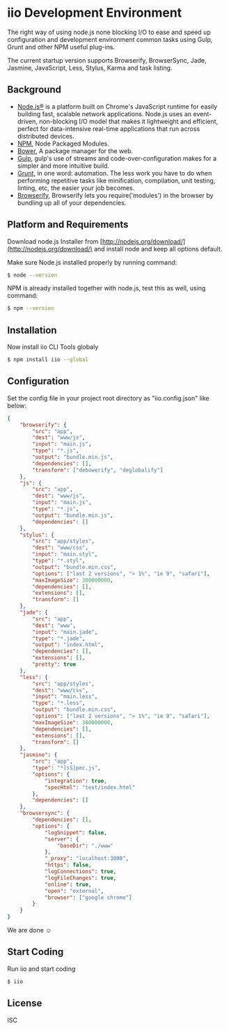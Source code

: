 # iio Development Environment

The right way of using node.js none blocking I/O to ease and speed up configuration and development environment common tasks using Gulp, Grunt and other NPM useful plug-ins.

The current startup version supports Browserify, BrowserSync, Jade, Jasmine, JavaScript, Less, Stylus, Karma and task listing.

## Background
-   [Node.js®](http://nodejs.org) is a platform built on Chrome's JavaScript runtime for easily building fast, scalable network applications. Node.js uses an event-driven, non-blocking I/O model that makes it lightweight and efficient, perfect for data-intensive real-time applications that run across distributed devices.
-   [NPM](https://www.npmjs.org/), Node Packaged Modules.
-   [Bower](http://bower.io/), A package manager for the web.
-   [Gulp](http://gulpjs.com/), gulp's use of streams and code-over-configuration makes for a simpler and more intuitive build.
-   [Grunt](http://gruntjs.com/), in one word: automation. The less work you have to do when performing repetitive tasks like minification, compilation, unit testing, linting, etc, the easier your job becomes.
-   [Browserify](http://browserify.org/), Browserify lets you require('modules') in the browser by bundling up all of your dependencies.

## Platform and Requirements
Download node.js Installer from [http://nodejs.org/download/](http://nodejs.org/download/) and install node and keep all options default.

Make sure Node.js installed properly by running command:
```sh
$ node --version
```
NPM is already installed together with node.js, test this as well, using command:
```sh
$ npm --version
```

## Installation
Now install iio CLI Tools globaly
```sh
$ npm install iio --global
```

## Configuration

Set the config file in your project root directory as "iio.config.json" like below:

```json
{
    "browserify": {
        "src": "app",
        "dest": "www/js",
        "input": "main.js",
        "type": "*.js",
        "output": "bundle.min.js",
        "dependencies": [],
        "transform": ["debowerify", "deglobalify"]
    },
    "js": {
        "src": "app",
        "dest": "www/js",
        "input": "main.js",
        "type": "*.js",
        "output": "bundle.min.js",
        "dependencies": []
    },
    "stylus": {
        "src": "app/styles",
        "dest": "www/css",
        "input": "main.styl",
        "type": "*.styl",
        "output": "bundle.min.css",
        "options": ["last 2 versions", "> 1%", "ie 9", "safari"],
        "maxImageSize": 300000000,
        "dependencies": [],
        "extensions": [],
        "transform": []
    },
    "jade": {
        "src": "app",
        "dest": "www",
        "input": "main.jade",
        "type": "*.jade",
        "output": "index.html",
        "dependencies": [],
        "extensions": [],
        "pretty": true
    },
    "less": {
        "src": "app/styles",
        "dest": "www/css",
        "input": "main.less",
        "type": "*.less",
        "output": "bundle.min.css",
        "options": ["last 2 versions", "> 1%", "ie 9", "safari"],
        "maxImageSize": 300000000,
        "dependencies": [],
        "extensions": [],
        "transform": []
    },
    "jasmine": {
        "src": "app",
        "type": "*[sS]pec.js",
        "options": {
            "integration": true,
            "specHtml": "test/index.html"
        },
        "dependencies": []
    },
    "browsersync": {
        "dependencies": [],
        "options": {
            "logSnippet": false,
            "server": {
                "baseDir": "./www"
            },
            "_proxy": "localhost:3000",
            "https": false,
            "logConnections": true,
            "logFileChanges": true,
            "online": true,
            "open": "external",
            "browser": ["google chrome"]
        }
    }
}
```

We are done &#9786;


## Start Coding

Run iio and start coding

```sh
$ iio
```

License
----

ISC
